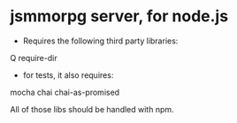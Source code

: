 jsmmorpg server, for node.js
=========================

* Requires the following third party libraries:

Q
require-dir


* for tests, it also requires:

mocha
chai
chai-as-promised


All of those libs should be handled with npm.
